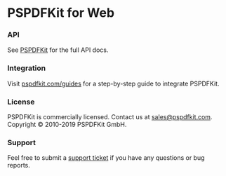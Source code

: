 # PSPDFKit for Web

### API

See [PSPDFKit](https://pspdfkit.com/api/web/PSPDFKit.html) for the full API docs.

### Integration

Visit [pspdfkit.com/guides](https://pspdfkit.com/guides/web/) for a step-by-step guide to integrate
PSPDFKit.

### License

PSPDFKit is commercially licensed. Contact us at [sales@pspdfkit.com](mailto:sales@pspdfkit.com).
Copyright © 2010-2019 PSPDFKit GmbH.

### Support

Feel free to submit a [support ticket](https://pspdfkit.com/support/request) if you have any
questions or bug reports.
